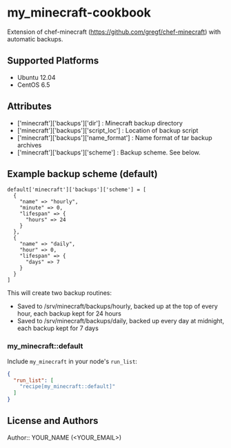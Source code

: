 # my_minecraft-cookbook

Extension of chef-minecraft (https://github.com/gregf/chef-minecraft) with automatic backups.

## Supported Platforms

- Ubuntu 12.04
- CentOS 6.5

## Attributes

- ['minecraft']['backups']['dir'] : Minecraft backup directory
- ['minecraft']['backups']['script_loc'] : Location of backup script
- ['minecraft']['backups']['name_format'] : Name format of tar backup archives
- ['minecraft']['backups']['scheme'] : Backup scheme. See below.

## Example backup scheme (default)

```
default['minecraft']['backups']['scheme'] = [
  {
    "name" => "hourly",
    "minute" => 0,
    "lifespan" => {
      "hours" => 24
    }
  },
  {
    "name" => "daily",
    "hour" => 0,
    "lifespan" => {
      "days" => 7
    }
  }
]
```
This will create two backup routines:

- Saved to /srv/minecraft/backups/hourly, backed up at the top of every hour, each backup kept for 24 hours
- Saved to /srv/minecraft/backups/daily, backed up every day at midnight, each backup kept for 7 days

### my_minecraft::default

Include `my_minecraft` in your node's `run_list`:

```json
{
  "run_list": [
    "recipe[my_minecraft::default]"
  ]
}
```

## License and Authors

Author:: YOUR_NAME (<YOUR_EMAIL>)
